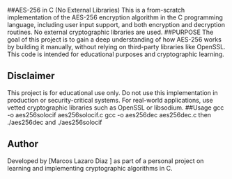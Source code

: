 ##AES-256 in C (No External Libraries)
This is a from-scratch implementation of the AES-256 encryption algorithm in the C programming language, including user input support, and both encryption and decryption routines.
No external cryptographic libraries are used.
##PURPOSE
The goal of this project is to gain a deep understanding of how AES-256 works by building it manually, without relying on third-party libraries like OpenSSL.
This code is intended for educational purposes and cryptographic learning.
## Disclaimer
This project is for educational use only.
Do not use this implementation in production or security-critical systems.
For real-world applications, use vetted cryptographic libraries such as OpenSSL or libsodium.
##Usage
gcc -o aes256solocif aes256solocif.c
gcc -o aes256dec aes256dec.c
then 
./aes256dec and ./aes256solocif
## Author
Developed by [Marcos Lazaro Diaz ] as part of a personal project on learning and implementing cryptographic algorithms in C.
